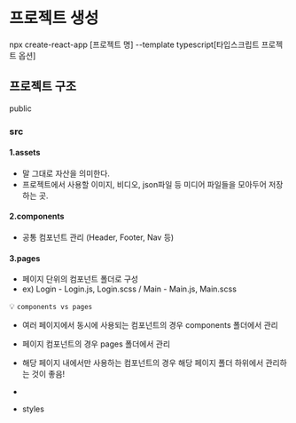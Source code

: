 # 프로젝트 생성

npx create-react-app [프로젝트 명] --template typescript[타입스크립트 프로젝트 옵션]
## 프로젝트 구조

public

### src
#### 1.assets 
 - 말 그대로 자산을 의미한다.  
 - 프로젝트에서 사용할 이미지, 비디오, json파일 등 미디어 파일들을 모아두어 저장하는 곳.
#### 2.components
- 공통 컴포넌트 관리 (Header, Footer, Nav 등)
#### 3.pages
- 페이지 단위의 컴포넌트 폴더로 구성
- ex) Login - Login.js, Login.scss / Main - Main.js, Main.scss

💡 `components vs pages`

- 여러 페이지에서 동시에 사용되는 컴포넌트의 경우 components 폴더에서 관리
- 페이지 컴포넌트의 경우 pages 폴더에서 관리
- 해당 페이지 내에서만 사용하는 컴포넌트의 경우 해당 페이지 폴더 하위에서 관리하는 것이 좋음!

- 
- styles
